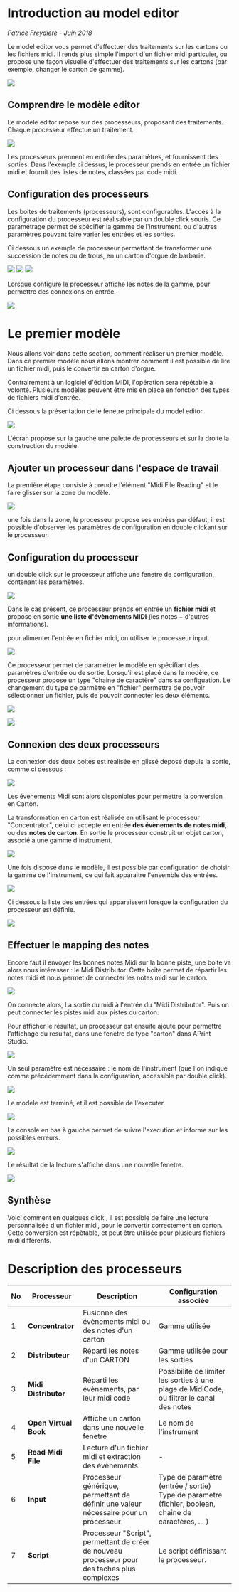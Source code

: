 # Introduction au model editor

*Patrice Freydiere - Juin 2018*

Le model editor vous permet d'effectuer des traitements sur les cartons ou les fichiers midi. Il rends plus simple l'import d'un fichier midi particuier, ou propose une façon visuelle d'effectuer des traitements sur les cartons (par exemple, changer le carton de gamme).

![](modeleditor.png)



## Comprendre le modèle editor

Le modèle editor repose sur des processeurs, proposant des traitements. Chaque processeur effectue un traitement.

![](step.png)



Les processeurs prennent en entrée des paramètres, et fournissent des sorties. Dans l'exemple ci dessus, le processeur prends en entrée un fichier midi et fournit des listes de notes, classées par code midi.

## Configuration des processeurs

Les boites de traitements (processeurs), sont configurables. L'accès à la configuration du processeur est réalisable par un double click souris. Ce paramétrage permet de spécifier la gamme de l'instrument, ou d'autres paramètres pouvant faire varier les entrées et les sorties.

Ci dessous un exemple de processeur permettant de transformer une succession de notes ou de trous, en un carton d'orgue de barbarie.

![](concentrator_template.png)
![](concentrator.png)
![](concentrator_parameters.png)

Lorsque configuré le processeur affiche les notes de la gamme, pour permettre des connexions en entrée.

![](concentrator_configured.png)



# Le premier modèle

Nous allons voir dans cette section, comment réaliser un premier modèle. Dans ce premier modèle nous allons montrer comment il est possible de lire un fichier midi, puis le convertir en carton d'orgue.

Contrairement à un logiciel d'édition MIDI, l'opération sera répétable à volonté. Plusieurs modèles peuvent être mis en place en fonction des types de fichiers midi d'entrée.

Ci dessous la présentation de le fenetre principale du model editor.

![](modeleditor_screen.png)

L'écran propose sur la gauche une palette de processeurs et sur la droite la construction du modèle.

## Ajouter un processeur dans l'espace de travail

La première étape consiste à prendre l'élément "Midi File Reading" et le faire glisser sur la zone du modèle.

![](step1_dragdrop.png)

une fois dans la zone, le processeur propose ses entrées par défaut, il est possible d'observer les paramètres de configuration en double clickant sur le processeur.

## Configuration du processeur

un double click sur le processeur affiche une fenetre de configuration, contenant les paramètres. 

![](step2_configure.png)



Dans le cas présent, ce processeur prends en entrée un **fichier midi** et propose en sortie **une liste d'évènements MIDI** (les notes + d'autres informations).

pour alimenter l'entrée en fichier midi, on utiliser le processeur input.

![](input_processor.png)

Ce processeur permet de paramétrer le modèle en spécifiant des paramètres d'entrée ou de sortie. Lorsqu'il est placé dans le modèle, ce processeur propose un type "chaine de caractère" dans sa configuation.  Le changement du type de parmètre en "fichier" permettra de pouvoir sélectionner un fichier, puis de pouvoir connecter les deux éléments.

![](input_parameters.png)



![](step3_file.png)



## Connexion des deux processeurs

La connexion des deux boites est réalisée en glissé déposé depuis la sortie, comme ci dessous :

![](step4_connect.png)

Les évènements Midi sont alors disponibles pour permettre la conversion en Carton.



La transformation en carton est réalisée en utilisant le processeur "Concentrator", celui ci accepte en entrée **des évènements de notes midi**, ou des **notes de carton**. En sortie le processeur construit un objet  carton, associé à une gamme d'instrument.

![](step5_concentrator.png)

Une fois disposé dans le modèle, il est possible par configuration de choisir la gamme de l'instrument, ce qui fait apparaitre l'ensemble des entrées.

![](step6_configure.png)



Ci dessous la liste des entrées qui apparaissent lorsque la configuration du processeur est définie.

![](step7_inputs.png)



## Effectuer le mapping des notes

Encore faut il envoyer les bonnes notes Midi sur la bonne piste, une boite va alors nous intéresser : le Midi Distributor. Cette boite permet de répartir les notes midi et nous permet de connecter les notes midi sur le carton.

![](step8_model.png)

On connecte alors, La sortie du midi à l'entrée du "Midi Distributor". Puis on peut connecter les pistes midi aux pistes du carton.

Pour afficher le résultat, un processeur est ensuite ajouté pour permettre l'affichage du resultat, dans une fenetre de type "carton" dans APrint Studio.

![](step9_open_virtualbook.png)

Un seul paramètre est nécessaire : le nom de l'instrument (que l'on indique comme précédemment dans la configuration, accessible par double click).

![](step10_fin.png)



Le modèle est terminé, et il est possible de l'executer.

![](step10_execute.png)



La console en bas à gauche permet de suivre l'execution et informe sur les possibles erreurs.

![](step10_execute2.png)



Le résultat de la lecture s'affiche dans une nouvelle fenetre.

![](result.png)



## Synthèse

Voici comment en quelques click , il est possible de faire une lecture personnalisée d'un fichier midi, pour le convertir correctement en carton. Cette conversion est répètable, et peut être utilisée pour plusieurs fichiers midi différents.



# Description des processeurs

| No   | Processeur            | Description                                                  | Configuration associée                                       |
| ---- | --------------------- | ------------------------------------------------------------ | ------------------------------------------------------------ |
| 1    | **Concentrator**      | Fusionne des évènements midi ou des notes d'un carton        | Gamme utilisée                                               |
| 2    | **Distributeur**      | Réparti les notes d'un CARTON                                | Gamme utilisée pour les sorties                              |
| 3    | **Midi Distributor**  | Réparti les évènements, par leur midi code                   | Possibilité de limiter les sorties à une plage de MidiCode, ou filtrer le canal des notes |
| 4    | **Open Virtual Book** | Affiche un carton dans une nouvelle fenetre                  | Le nom de l'instrument                                       |
| 5    | **Read Midi File**    | Lecture d'un fichier midi et extraction des évènements       | -                                                            |
| 6    | **Input**             | Processeur générique, permettant de définir une valeur nécessaire pour un processeur | Type de paramètre (entrée / sortie)<br />Type de paramètre (fichier, boolean, chaine de caractères, ... ) |
| 7    | **Script**            | Processeur "Script", permettant de créer de nouveau processeur pour des taches plus complexes | Le script définissant le processeur.                         |

